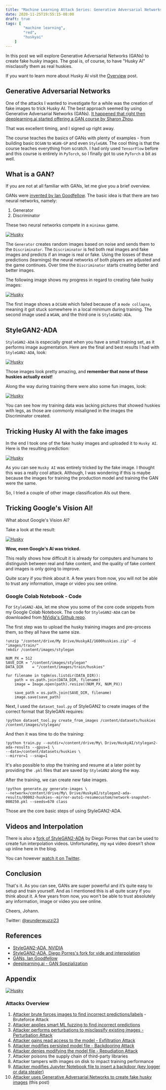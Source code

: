 ```yaml
---
title: "Machine Learning Attack Series: Generative Adversarial Networks (GANs)"
date: 2020-11-25T19:55:15-08:00
draft: true
tags: [
        "machine learning",
        "red",
        "huskyai"
    ]
---
```


In this post we will explore Generative Adversarial Networks (GANs) to create fake husky images. The goal is, of course, to have "Husky AI" misclassify them as real huskies.

If you want to learn more about Husky AI visit the [Overview](/blog/posts/2020/husky-ai-walkthrough/) post.


## Generative Adversarial Networks

One of the attacks I wanted to investigate for a while was the creation of fake images to trick Husky AI. The best approach seemed by using Generative Adversarial Networks (GANs). [It happened that right then deeplearning.ai started offering a GAN course by Sharon Zhou](https://www.deeplearning.ai/generative-adversarial-networks-specialization/). 

That was excellent timing, and I signed up right away.

The course teaches the basics of GANs with plenty of examples - from building basic `DCGAN` to `WGAN-GP` and even `StyleGAN`. The cool thing is that the course teaches everything from scratch. I had only used `TensorFlow` before and this course is entirely in `PyTorch`, so I finally got to use `PyTorch` a bit as well.

## What is a GAN?

If you are not at all familiar with GANs, let me give you a brief overview. 

GANs were [invented by Ian Goodfellow](https://www.iangoodfellow.com/slides/2016-12-9-gans.pdf). The basic idea is that there are two neural networks, namely:

1. Generator
2. Discriminator

These two neural networks compete in a `minimax` game.

[![Husky](/blog/images/2020/gans-minimax.png)](/blog/images/2020/gans-minimax.png)

The `Generator` creates random images based on noise and sends them to the `Discriminator`. The `Discriminator` is fed both real images and fake images and predicts if an image is real or fake. Using the losses of these predictions (learnings) the neural networks of both players are adjusted and the game continues. Over time the `Discriminator` starts creating better and better images.

The following image shows my progress in regard to creating fake husky images:

[![Husky](/blog/images/2020/gans.png)](/blog/images/2020/gans.png)

The first image shows a `DCGAN` which failed because of a `mode collapse`, meaning it got stuck somewhere in a local minimum during training. The second image used a `WGAN`, and the third one is `StyleGAN2-ADA`.

## StyleGAN2-ADA

`StyleGAN2-ADA` is especially great when you have a small training set, as it performs image augmentation. Here are the final and best results I had with `StyleGAN2-ADA`, look:

[![Husky](/blog/images/2020/huskies-that-dont-exist.png)](/blog/images/2020/huskies-that-dont-exist.png)

Those images look pretty amazing, and **remember that none of these huskies actually exist!**

Along the way during training there were also some fun images, look:

[![Husky](/blog/images/2020/fake-huskies-fail.png)](/blog/images/2020/fake-huskies-fail.png)

You can see how my training data was lacking pictures that showed huskies with legs, as those are commonly misaligned in the images the Discriminator created.

## Tricking Husky AI with the fake images

In the end I took one of the fake husky images and uploaded it to `Husky AI`. Here is the resulting prediction:

[![Husky](/blog/images/2020/husky-ai-gan-fakehusky-baypass.png)](/blog/images/2020/husky-ai-gan-fakehusky-baypass.png)

As you can see `Husky AI` was entirely tricked by the fake image. I thought this was a really cool attack. Although, I was wondering if this is maybe because the images for training the production model and training the GAN were the same.

So, I tried a couple of other image classification AIs out there.

## Tricking Google's Vision AI!

What about Google's Vision AI? 

Take a look at the result:

[![Husky](/blog/images/2020/googleai-huskyai.png)](/blog/images/2020/googleai-huskyai.png)

**Wow, even Google's AI was tricked.** 

This really shows how difficult it is already for computers and humans to distinguish between real and fake content, and the quality of fake content and images is only going to improve. 

Quite scary if you think about it. A few years from now, you will not be able to trust any information, image or video you see online. 

### Google Colab Notebook - Code

For `StyleGAN2-ADA`, let me show you some of the core code snippets from my Google Colab Notebook. The code for `StyleGAN2-ADA` can be downloaded from [NVidia's Github repo](https://github.com/NVlabs/stylegan2-ada). 

The first step was to upload the husky training images and pre-process them, so they all have the same size.

```
!unzip "/content/drive/My Drive/HuskyAI/1600huskies.zip" -d "images/train/"
!mkdir /content/images/stylegan

NUM_PX = 512
SAVE_DIR = "/content/images/stylegan"
DATA_DIR    = "/content/images/train/huskies"

for filename in tqdm(os.listdir(DATA_DIR)):
    path = os.path.join(DATA_DIR, filename)
    image = Image.open(path).resize((NUM_PX, NUM_PX))

    save_path = os.path.join(SAVE_DIR, filename)
    image.save(save_path)
```

Next, I used the `dataset_tool.py` of StyleGAN2 to create images of the correct format that StyleGAN requires:

```
!python dataset_tool.py create_from_images /content/datasets/huskies /content/images/stylegan/
```

And then it was time to do the training:

```
!python train.py --outdir=/content/drive/My\ Drive/HuskyAI/stylegan2-ada-results --gpus=1 \ 
--data=/content/datasets/huskies \
--mirror=1 --snap=1 
```

It's also possible to stop the training and resume at a later point by providing the `.pkl` files that are saved by `StyleGAN2` along the way.

After the training, we can create new fake images.

```
!python generate.py generate-images \
--network=/content/drive/My\ Drive/HuskyAI/stylegan2-ada-results/00002-huskies--mirror-auto1-resumecustom/network-snapshot-000250.pkl --seeds=670 class
```

Those are the core basic steps of using StyleGAN2-ADA.

## Videos and Interpolation

There is also a [fork of StyleGAN2-ADA](https://github.com/PDillis/stylegan2-ada) by Diego Porres that can be used to create fun interpolation videos. Unfortunatley, my `mp4` video doesn't show up inline here in the blog. 

You can however [watch it on Twitter](https://twitter.com/wunderwuzzi23/status/1320723215686066176).


## Conclusion

That's it. As you can see, GANs are super powerful and it’s quite easy to setup and train yourself. And as I mentioned this is all quite scary if you think about it. A few years from now, you won't be able to trust absolutely any information, image or video you see online.

Cheers, Johann.

Twitter: [@wunderwuzzi23](https://twitter.com/wunderwuzzi23)


## References

* [StyleGAN2-ADA, NVIDIA](https://github.com/NVlabs/stylegan2-ada)
* [StyleGAN2-ADA, Diego Porres's fork for vide and interpolation](https://github.com/PDillis/stylegan2-ada)
* [GANs, Ian Goodfellow](https://www.iangoodfellow.com/slides/2016-12-9-gans.pdf)
* [deeplearning.ai - GAN Spezialization](https://www.deeplearning.ai/generative-adversarial-networks-specialization/)

## Appendix 

[![Husky](/blog/images/2020/fakehusky.png)](/blog/images/2020/fakehusky.png)

### Attacks Overview

1. [Attacker brute forces images to find incorrect predictions/labels](/blog/posts/2020/husky-ai-machine-learning-attack-bruteforce/) - Bruteforce Attack
2. [Attacker applies smart ML fuzzing to find incorrect predictions](/blog/posts/2020/husky-ai-machine-learning-attack-smart-fuzz/) 
2. [Attacker performs perturbations to misclassify existing images - Perturbation Attack](/blog/posts/2020/husky-ai-machine-learning-attack-perturbation-external/) 
3. [Attacker gains read access to the model - Exfiltration Attack](/blog/posts/2020/husky-ai-machine-learning-model-stealing/)
4. [Attacker modifies persisted model file - Backdooring Attack](/blog/posts/2020/husky-ai-machine-learning-backdoor-model/)
5. [Attacker denies modifying the model file - Repudiation Attack](/blog/posts/2020/husky-ai-repudiation-threat-deny-action-machine-learning/)
6. Attacker poisons the supply chain of third-party libraries 
7. Attacker tampers with images on disk to impact training performance
8. [Attacker modifies Jupyter Notebook file to insert a backdoor (key logger or data stealer)](/blog/posts/2020/cve-2020-16977-vscode-microsoft-python-extension-remote-code-execution/)
9. [Attacker uses Generative Adversarial Networks to create fake husky images](/blog/posts/2020/machine-learning-attack-series-generative-adversarial-networks-gan/) (this post)

